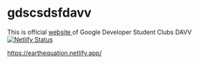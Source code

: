 # gdscsdsfdavv
This is official <a href="https://earthequation.netlify.app/"> website </a> of Google Developer Student Clubs DAVV
[![Netlify Status](https://api.netlify.com/api/v1/badges/a1d035d0-b42c-4787-b6bb-ac1a17d695ea/deploy-status)](https://app.netlify.com/sites/gdscsdsfdavv/deploys)

https://earthequation.netlify.app/
